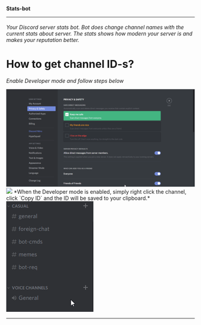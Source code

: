 #### Stats-bot <hr>

*Your Discord server stats bot. Bot does change channel names with the current stats about server. The stats shows how modern your server is and makes your reputation better.*

# How to get channel ID-s?

*Enable Developer mode and follow steps below*

<img src="screenshots/cY8DtsFjGG.gif"/>
<img src="https://media0.giphy.com/media/l4HnY84pKDQCwm7II/giphy.gif?cid=ecf05e475c0c271a4c6c736f329ee9f5"/>
*When the Developer mode is enabled, simply right click the channel, click `Copy ID` and the ID will be saved to your clipboard.*

<img src="screenshots/t5Q17SniP7.gif"/>

<hr>
